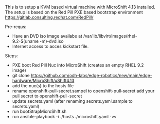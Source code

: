 This is to setup a KVM based virtual machine with MicroShift 4.13 installed.
The setup is based on the Red Pill PXE based bootstrap environment https://gitlab.consulting.redhat.com/RedPill/

Pre-requs:
- Have an DVD iso image availabe at /var/lib/libvirt/images/rhel-9.2-$(uname -m)-dvd.iso
- Internet access to acces kickstart file.

Steps:
- PXE boot Red Pill Nuc into MicroShift (creates an empty RHEL 9.2 image)
- git clone https://github.com/odh-labs/edge-robotics/new/main/edge-hardware/MicroShift/uShift4.13 
- add the nuc(s) to the hosts file
- rename openshift-pull-secret.sampel to openshift-pull-secret add your pull secret to openshift-pull-secret
- update secrets.yaml (after renaming secrets.yaml.sample to secrets.yaml)
- run bootStrapMicroShift.sh
- run ansible-playbook -i ./hosts ./microshift.yaml -vv

